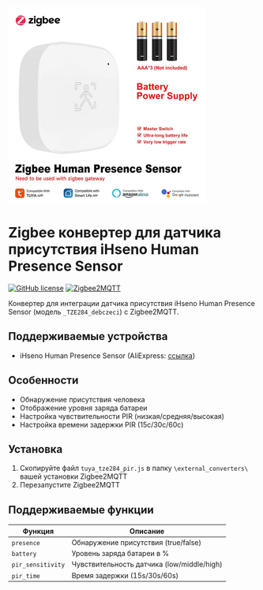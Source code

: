 ![Circuit](extras/ogjjs81y.png)
# Zigbee конвертер для датчика присутствия iHseno Human Presence Sensor

[![GitHub license](https://img.shields.io/github/license/yourusername/ihseno-presence-sensor-converter)](LICENSE)
[![Zigbee2MQTT](https://img.shields.io/badge/Zigbee2MQTT-supported-blue)](https://www.zigbee2mqtt.io/)

Конвертер для интеграции датчика присутствия iHseno Human Presence Sensor (модель `_TZE284_debczeci`) с Zigbee2MQTT.

## Поддерживаемые устройства
- iHseno Human Presence Sensor (AliExpress: [ссылка](https://aliexpress.ru/item/1005009110929003.html))

## Особенности
- Обнаружение присутствия человека
- Отображение уровня заряда батареи
- Настройка чувствительности PIR (низкая/средняя/высокая)
- Настройка времени задержки PIR (15с/30с/60с)

## Установка
1. Скопируйте файл `tuya_tze284_pir.js` в папку `\external_converters\` вашей установки Zigbee2MQTT
2. Перезапустите Zigbee2MQTT

## Поддерживаемые функции
| Функция | Описание |
|---------|----------|
| `presence` | Обнаружение присутствия (true/false) |
| `battery` | Уровень заряда батареи в % |
| `pir_sensitivity` | Чувствительность датчика (low/middle/high) |
| `pir_time` | Время задержки (15s/30s/60s) |
